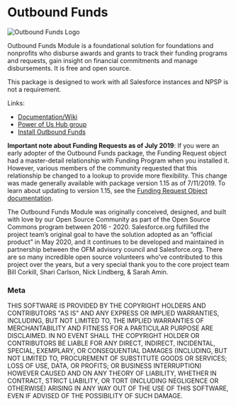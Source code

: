 # Outbound Funds

![Outbound Funds Logo](https://github.com/SFDO-Community/OutboundFunds/blob/master/images/Outbound%20Funds%20OSC%20Logo%20250x250.png)

Outbound Funds Module is a foundational solution for foundations and nonprofits who disburse awards and grants to track their funding programs and requests, gain insight on financial commitments and manage disbursements. It is free and open source.

This package is designed to work with all Salesforce instances and NPSP is not a requirement.

Links:

-   [Documentation/Wiki](https://powerofus.force.com/s/article/OFM-Documentation)
-   [Power of Us Hub group](https://powerofus.force.com/s/group/0F980000000CvlMCAS/outbound-funds-module-sfdo-product)
-   [Install Outbound Funds](https://install.salesforce.org/products/outbound-funds)

**Important note about Funding Requests as of July 2019**:
If you were an early adopter of the Outbound Funds package, the Funding Request object had a master-detail relationship with Funding Program when you installed it. However, various members of the community requested that this relationship be changed to a lookup to provide more flexibility. This change was made generally available with package version 1.15 as of 7/11/2019. To learn about updating to version 1.15, see the [Funding Request Object documentation](https://powerofus.force.com/s/article/OFM-Documentation).

The Outbound Funds Module was originally conceived, designed, and built with love by our Open Source Community as part of the Open Source Commons program between 2016 - 2020. Salesforce.org fulfilled the project team’s original goal to have the solution adopted as an “official product” in May 2020, and it continues to be developed and maintained in partnership between the OFM advisory council and Salesforce.org. There are so many incredible open source volunteers who’ve contributed to this project over the years, but a very special thank you to the core project team Bill Corkill, Shari Carlson, Nick Lindberg, & Sarah Amin.

### Meta

THIS SOFTWARE IS PROVIDED BY THE COPYRIGHT HOLDERS AND CONTRIBUTORS "AS IS"
AND ANY EXPRESS OR IMPLIED WARRANTIES, INCLUDING, BUT NOT LIMITED TO, THE
IMPLIED WARRANTIES OF MERCHANTABILITY AND FITNESS FOR A PARTICULAR PURPOSE ARE
DISCLAIMED. IN NO EVENT SHALL THE COPYRIGHT HOLDER OR CONTRIBUTORS BE LIABLE
FOR ANY DIRECT, INDIRECT, INCIDENTAL, SPECIAL, EXEMPLARY, OR CONSEQUENTIAL
DAMAGES (INCLUDING, BUT NOT LIMITED TO, PROCUREMENT OF SUBSTITUTE GOODS OR
SERVICES; LOSS OF USE, DATA, OR PROFITS; OR BUSINESS INTERRUPTION) HOWEVER
CAUSED AND ON ANY THEORY OF LIABILITY, WHETHER IN CONTRACT, STRICT LIABILITY,
OR TORT (INCLUDING NEGLIGENCE OR OTHERWISE) ARISING IN ANY WAY OUT OF THE USE
OF THIS SOFTWARE, EVEN IF ADVISED OF THE POSSIBILITY OF SUCH DAMAGE.

